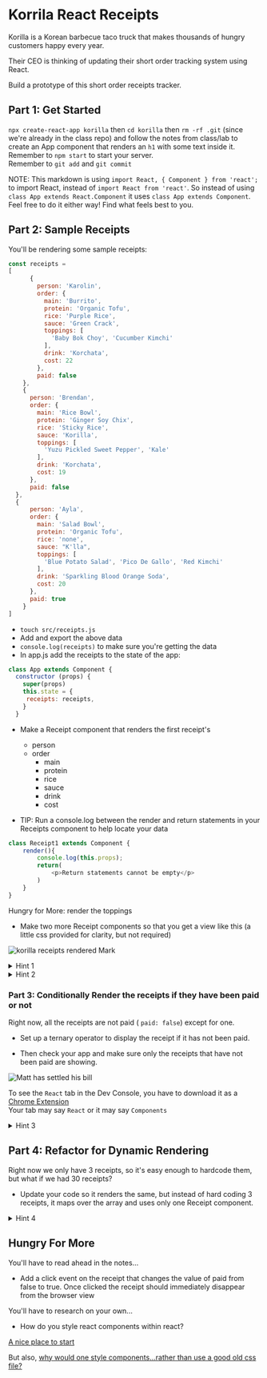 # Korrila React Receipts

Korilla is a Korean barbecue taco truck that makes thousands of hungry customers happy every year.

Their CEO is thinking of updating their short order tracking system using React.

Build a prototype of this short order receipts tracker.

## Part 1: Get Started

`npx create-react-app korilla` then `cd korilla` then `rm -rf .git` (since we're already in the class repo) and follow the notes from class/lab to create an App component that renders
 an `h1` with some text inside it.\
Remember to `npm start` to start your server.\
Remember to `git add` and `git commit`

NOTE: This markdown is using `import React, { Component } from 'react';` to import React, instead of `import React from 'react'`. So instead of using `class App extends React.Component` it uses `class App extends Component`. Feel free to do it either way! Find what feels best to you.


## Part 2: Sample Receipts

You'll be rendering some sample receipts:

```js
const receipts =
[
      {
        person: 'Karolin',
        order: {
          main: 'Burrito',
          protein: 'Organic Tofu',
          rice: 'Purple Rice',
          sauce: 'Green Crack',
          toppings: [
            'Baby Bok Choy', 'Cucumber Kimchi'
          ],
          drink: 'Korchata',
          cost: 22
        },
        paid: false
    },
    {
      person: 'Brendan',
      order: {
        main: 'Rice Bowl',
        protein: 'Ginger Soy Chix',
        rice: 'Sticky Rice',
        sauce: 'Korilla',
        toppings: [
          'Yuzu Pickled Sweet Pepper', 'Kale'
        ],
        drink: 'Korchata',
        cost: 19
      },
      paid: false
  },
  {
      person: 'Ayla',
      order: {
        main: 'Salad Bowl',
        protein: 'Organic Tofu',
        rice: 'none',
        sauce: "K'lla",
        toppings: [
          'Blue Potato Salad', 'Pico De Gallo', 'Red Kimchi'
        ],
        drink: 'Sparkling Blood Orange Soda',
        cost: 20
      },
      paid: true
    }
]
```

- `touch src/receipts.js`
- Add and export the above data
- `console.log(receipts)` to make sure you're getting the data
- In app.js add the receipts to the state of the app:


```js
class App extends Component {
  constructor (props) {
    super(props)
    this.state = {
     receipts: receipts,
    }
  }
  ```


- Make a Receipt component that renders the first receipt's
  - person
  - order
      - main
      - protein
      - rice
      - sauce
      - drink
      - cost

- TIP: Run a console.log between the render and return statements in your Receipts component to help locate your data

```js
class Receipt1 extends Component {
    render(){
        console.log(this.props);
        return(
            <p>Return statements cannot be empty</p>
        )
    }
}
```

Hungry for More: render the toppings


- Make two more Receipt components so that you get a view like this (a little css provided for clarity, but not required)

![korilla receipts rendered Mark](https://i.imgur.com/27V4KW8.png)

<!-- ![korilla receipts rendered Jerrica ](https://i.imgur.com/QMwgKOK.png) -->

<details><summary> Hint 1</summary>

![the solution](https://i.imgur.com/1RpSNno.png)

</details>

<details><summary> Hint 2 </summary>

![the solution](https://i.imgur.com/awhPlj1.png)

</details>


### Part 3: Conditionally Render the receipts if they have been paid or not

Right now, all the receipts are not paid ( `paid: false`) except for one.

- Set up a ternary operator to display the receipt if it has not been paid.

- Then check your app and make sure only the receipts that have not been paid are showing.


![Matt has settled his bill](https://i.imgur.com/90oM59b.png)


To see the `React` tab in the Dev Console, you have to download it as a [Chrome Extension](https://chrome.google.com/webstore/detail/react-developer-tools/fmkadmapgofadopljbjfkapdkoienihi?hl=en)\
Your tab may say `React` or it may say `Components`

<details><summary> Hint 3 </summary>

![the solution](https://i.imgur.com/jpE9aUX.png)

</details>


## Part 4: Refactor for Dynamic Rendering

Right now we only have 3 receipts, so it's easy enough to hardcode them, but what if we had 30 receipts?

- Update your code so it renders the same, but instead of hard coding 3 receipts, it maps over the array and uses only one Receipt component.


<details><summary> Hint 4 </summary>

![the solution](https://i.imgur.com/DuXGPyR.png)

</details>

## Hungry For More

You'll have to read ahead in the notes...

- Add a click event on the receipt that changes the value of paid from false to true. Once clicked the receipt should immediately disappear from the browser view

You'll have to research on your own...

- How do you style react components within react?

[A nice place to start](https://codeburst.io/4-four-ways-to-style-react-components-ac6f323da822)

But also, [why would one style components...rather than use a good old css file?](https://medium.com/@perezpriego7/css-evolution-from-css-sass-bem-css-modules-to-styled-components-d4c1da3a659b)
